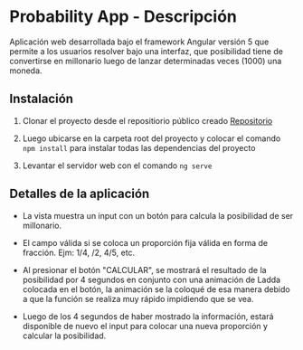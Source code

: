 # Probability App - Descripción

Aplicación web desarrollada bajo el framework Angular versión 5 que permite a los usuarios resolver bajo una interfaz, que posibilidad tiene de convertirse en millonario luego de lanzar determinadas veces (1000) una moneda.

## Instalación 

1. Clonar el proyecto desde el repositiorio público creado [Repositorio](https://github.com/jstifano/probability-test.git)

2. Luego ubicarse en la carpeta root del proyecto y colocar el comando `npm install` para instalar todas las dependencias del proyecto

3. Levantar el servidor web con el comando `ng serve`

## Detalles de la aplicación 

* La vista muestra un input con un botón para calcula la posibilidad de ser millonario.

* El campo válida si se coloca un proporción fija válida en forma de fracción. Ejm: 1/4, /2, 4/5, etc.

* Al presionar el botón "CALCULAR", se mostrará el resultado de la posibilidad por 4 segundos en conjunto con una animación de Ladda colocada en el botón, la animación se la coloqué de esa manera debido a que la función se realiza muy rápido impidiendo que se vea.

* Luego de los 4 segundos de haber mostrado la información, estará disponible de nuevo el input para colocar una nueva proporción y calcular la posibilidad.



